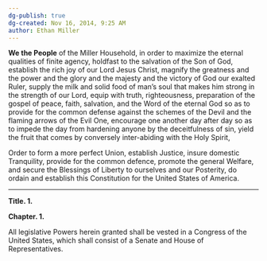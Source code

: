 ```yaml
---
dg-publish: true
dg-created: Nov 16, 2014, 9:25 AM
author: Ethan Miller
---
```


**We the People** of the Miller Household, in order to maximize the eternal qualities of finite agency, holdfast to the salvation of the Son of God, establish the rich joy of our Lord Jesus Christ, magnify the greatness and the power and the glory and the majesty and the victory of God our exalted Ruler, supply the milk and solid food of man’s soul that makes him strong in the strength of our Lord, equip with truth, righteousness, preparation of the gospel of peace, faith, salvation, and the Word of the eternal God so as to provide for the common defense against the schemes of the Devil and the flaming arrows of the Evil One, encourage one another day after day so as to impede the day from hardening anyone by the deceitfulness of sin, yield the fruit that comes by conversely inter-abiding with the Holy Spirit,

Order to form a more perfect Union, establish Justice, insure domestic Tranquility, provide for the common defence, promote the general Welfare, and secure the Blessings of Liberty to ourselves and our Posterity, do ordain and establish this Constitution for the United States of America.

---

**Title. 1.**

**Chapter. 1.**

All legislative Powers herein granted shall be vested in a Congress of the United States, which shall consist of a Senate and House of Representatives.
